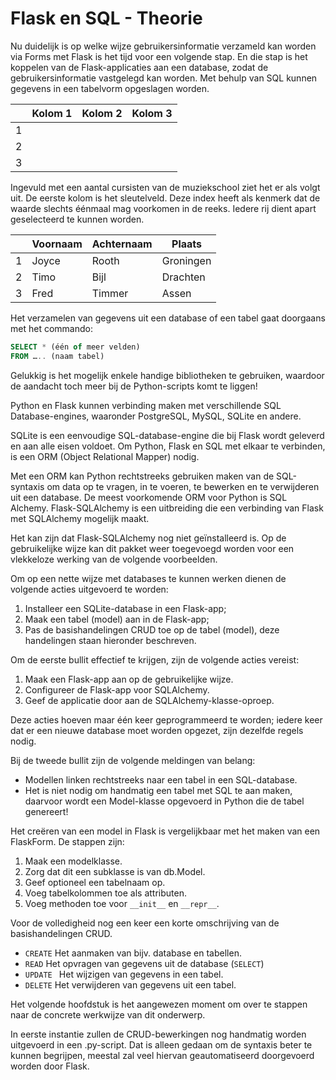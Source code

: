# Flask en SQL - Theorie

Nu duidelijk is op welke wijze gebruikersinformatie verzameld kan worden via Forms met Flask is het tijd voor een volgende stap. En die stap is het koppelen van de Flask-applicaties aan een database, zodat de gebruikersinformatie vastgelegd kan worden.
Met behulp van SQL kunnen gegevens in een tabelvorm opgeslagen worden.

|   |Kolom 1| Kolom 2| Kolom 3
|---|---|---|---|
1| | | |			
2| | | |		
3| | | |			

Ingevuld met een aantal cursisten van de muziekschool ziet het er als volgt uit. De eerste kolom is het sleutelveld. Deze index heeft als kenmerk dat de waarde slechts éénmaal mag voorkomen in de reeks. Iedere rij dient apart geselecteerd te kunnen worden.

|	|Voornaam|	Achternaam|	Plaats
|---|--------|------------|--------|
1|	Joyce	|Rooth	|Groningen
2	|Timo |Bijl	|Drachten
3|	Fred|	Timmer|	Assen

Het verzamelen van gegevens uit een database of een tabel gaat doorgaans met het commando:

```sql
SELECT * (één of meer velden)
FROM ….. (naam tabel)
```

Gelukkig is het mogelijk enkele handige bibliotheken te gebruiken, waardoor de aandacht toch meer bij de Python-scripts komt te liggen!

Python en Flask kunnen verbinding maken met verschillende SQL Database-engines, waaronder PostgreSQL, MySQL, SQLite en andere. 

SQLite is een eenvoudige SQL-database-engine die bij Flask wordt geleverd en aan alle eisen voldoet. Om Python, Flask en SQL met elkaar te verbinden, is een ORM (Object Relational Mapper) nodig. 

Met een ORM kan Python rechtstreeks gebruiken maken van de SQL-syntaxis om data op te vragen, in te voeren, te bewerken en te verwijderen uit een database. De meest voorkomende ORM voor Python is SQL Alchemy. Flask-SQLAlchemy is een uitbreiding die een verbinding van Flask met SQLAlchemy mogelijk maakt.

Het kan zijn dat Flask-SQLAlchemy nog niet geïnstalleerd is. Op de gebruikelijke wijze kan dit pakket weer toegevoegd worden voor een vlekkeloze werking van de volgende voorbeelden.

Om op een nette wijze met databases te kunnen werken dienen de volgende acties uitgevoerd te worden:
1. Installeer een SQLite-database in een Flask-app;
2. Maak een tabel (model) aan in de Flask-app;
3. Pas de basishandelingen CRUD toe op de tabel (model), deze handelingen staan hieronder beschreven.
   
Om de eerste bullit effectief te krijgen, zijn de volgende acties vereist:
1. Maak een Flask-app aan op de gebruikelijke wijze.
2. Configureer de Flask-app voor SQLAlchemy.
3. Geef de applicatie door aan de SQLAlchemy-klasse-oproep.
   
Deze acties hoeven maar één keer geprogrammeerd te worden; iedere keer dat er een nieuwe database moet worden opgezet, zijn dezelfde regels nodig.

Bij de tweede bullit zijn de volgende meldingen van belang:
- Modellen linken rechtstreeks naar een tabel in een SQL-database.
- Het is niet nodig om handmatig een tabel met SQL te aan maken, daarvoor wordt een Model-klasse opgevoerd in Python die de tabel genereert!
  
Het creëren van een model in Flask is vergelijkbaar met het maken van een FlaskForm. De stappen zijn:
1. Maak een modelklasse.
2. Zorg dat dit een subklasse is van db.Model.
3. Geef optioneel een tabelnaam op.
4. Voeg tabelkolommen toe als attributen.
5. Voeg methoden toe voor `__init__` en `__repr__`.


Voor de volledigheid nog een keer een korte omschrijving van de basishandelingen CRUD.
- `CREATE`	Het aanmaken van bijv. database en tabellen.
- `READ`         	Het opvragen van gegevens uit de database (`SELECT`)
- `UPDATE `   	Het wijzigen van gegevens in een tabel.
- `DELETE`     	Het verwijderen van gegevens uit een tabel.

Het volgende hoofdstuk is het aangewezen moment om over te stappen naar de concrete werkwijze van dit onderwerp.

In eerste instantie zullen de CRUD-bewerkingen nog handmatig worden uitgevoerd in een .py-script. Dat is alleen gedaan om de syntaxis beter te kunnen begrijpen, meestal zal veel hiervan geautomatiseerd doorgevoerd worden door Flask.

 
